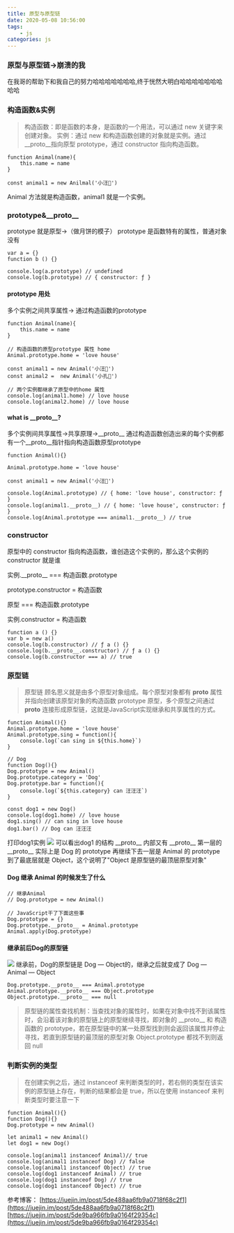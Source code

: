 ```yaml
---
title: 原型与原型链
date: 2020-05-08 10:56:00
tags:
    - js
categories: js
---
```


### 原型与原型链->崩溃的我
在我哥的帮助下和我自己的努力哈哈哈哈哈哈哈,终于恍然大明白哈哈哈哈哈哈哈哈哈

### 构造函数&实例
> 构造函数：即是函数的本身，是函数的一个用法，可以通过 new 关键字来创建对象。
>实例：通过 new 和构造函数创建的对象就是实例。通过\_\_proto\_\_指向原型 prototype，通过 constructor 指向构造函数。

```
function Animal(name){
    this.name = name
}

const animal1 = new Anilmal('小汪🐶')
```
Animal 方法就是构造函数，animal1 就是一个实例。
<!-- more -->
### prototype&\_\_proto\_\_
prototype 就是原型->（做月饼的模子）
prototype 是函数特有的属性，普通对象没有
```
var a = {}
function b () {}

console.log(a.prototype) // undefined
console.log(b.prototype) // { constructor: ƒ }
```

#### prototype 用处
多个实例之间共享属性-> 通过构造函数的prototype
```
function Animal(name){
    this.name = name
}

// 构造函数的原型prototype 属性 home
Animal.prototype.home = 'love house'

const animal1 = new Animal('小汪🐶')
const animal2 =  new Animal('小孔🐰')

// 两个实例都继承了原型中的home 属性
console.log(animal1.home) // love house
console.log(animal2.home) // love house
```
#### what is \_\_proto\_\_?
多个实例间共享属性->共享原理->\_\_proto\_\_
通过构造函数创造出来的每个实例都有一个\_\_proto\_\_指针指向构造函数原型prototype
```
function Animal(){}

Animal.prototype.home = 'love house'

const animal1 = new Animal('小汪🐶')

console.log(Animal.prototype) // { home: 'love house', constructor: ƒ }
console.log(animal1.__proto__) // { home: 'love house', constructor: ƒ }
console.log(Animal.prototype === animal1.__proto__) // true
```
### constructor
原型中的 constructor 指向构造函数，谁创造这个实例的，那么这个实例的 constructor 就是谁

实例.\_\_proto\_\_ === 构造函数.prototype

prototype.constructor =  构造函数

原型 === 构造函数.prototype

实例.constructor = 构造函数
```
function a () {}
var b = new a()
console.log(b.constructor) // ƒ a () {}
console.log(b.__proto__.constructor) // ƒ a () {}
console.log(b.constructor === a) // true
```
### 原型链
> 原型链 顾名思义就是由多个原型对象组成。每个原型对象都有 __proto__ 属性并指向创建该原型对象的构造函数 prototype 原型，多个原型之间通过 __proto__ 连接形成原型链，这就是JavaScript实现继承和共享属性的方式。

```
function Animal(){}
Animal.prototype.home = 'love house'
Animal.prototype.sing = function(){
    console.log(`can sing in ${this.home}`)
}

// Dog
function Dog(){}
Dog.prototype = new Animal()
Dog.prototype.category = 'Dog'
Dog.prototype.bar = function(){
    console.log(`${this.category} can 汪汪汪`)
}

const dog1 = new Dog()
console.log(dog1.home) // love house
dog1.sing() // can sing in love house
dog1.bar() // Dog can 汪汪汪
```
打印dog1实例
![](/assets/prototype.png)
可以看出dog1 的结构
\_\_proto\_\_ 内部又有 \_\_proto\_\_
第一层的 \_\_proto\_\_ 实际上是 Dog 的 prototype
再继续下去一层是 Animal 的 prototype
到了最底层就是 Object，这个说明了"Object 是原型链的最顶层原型对象"

#### Dog 继承 Animal 的时候发生了什么
```
// 继承Animal
// Dog.prototype = new Animal()

// JavaScript干了下面这些事
Dog.prototype = {}
Dog.prototype.__proto__ = Animal.prototype
Animal.apply(Dog.prototype)
```
#### 继承前后Dog的原型链
![](/assets/before&after.png)
继承前，Dog的原型链是 Dog — Object的，继承之后就变成了 Dog — Animal — Object
```
Dog.prototype.__proto__ === Animal.prototype
Animal.prototype.__proto__ === Object.prototype
Object.prototype.__proto__ === null
```
> 原型链的属性查找机制：当查找对象的属性时，如果在对象中找不到该属性时，会沿着该对象的原型链上的原型继续寻找，即对象的 \_\_proto\_\_ 和 构造函数的 prototype，若在原型链中的某一处原型找到则会返回该属性并停止寻找，若直到原型链的最顶层的原型对象 Object.prototype 都找不到则返回 null

### 判断实例的类型
> 在创建实例之后，通过 instanceof 来判断类型的时，若右侧的类型在该实例的原型链上存在，判断的结果都会是 true，所以在使用 instanceof 来判断类型时要注意一下

```
function Animal(){}
function Dog(){}
Dog.prototype = new Animal()

let animal1 = new Animal()
let dog1 = new Dog()

console.log(animal1 instanceof Animal)// true
console.log(animal1 instanceof Dog) // false
console.log(animal1 instanceof Object) // true
console.log(dog1 instanceof Animal) // true
console.log(dog1 instanceof Dog) // true
console.log(dog1 instanceof Object) // true
```

参考博客：
[https://juejin.im/post/5de488aa6fb9a0718f68c2f1](https://juejin.im/post/5de488aa6fb9a0718f68c2f1)
[https://juejin.im/post/5de9ba966fb9a0164f29354c](https://juejin.im/post/5de9ba966fb9a0164f29354c)
